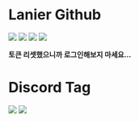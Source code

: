 # Lanier Github
<a href="https://hits.seeyoufarm.com"><img src="https://hits.seeyoufarm.com/api/count/incr/badge.svg?url=https%3A%2F%2Fgithub.com%2FLanyvNPC&count_bg=%2379C83D&title_bg=%23555555&icon=github.svg&icon_color=%23E7E7E7&title=hits&edge_flat=false"/></a>
<img src="https://img.shields.io/badge/Github-000000?style=flat-square&logo=github&logoColor=white"/>
<img src="https://img.shields.io/badge/Visual Studio Code-007ACC?style=flat-square&logo=Visual Studio Code&logoColor=white"/>
<img src="https://img.shields.io/badge/TypeScript-3178C6?style=flat-square&logo=TypeScript&logoColor=white"/>





<strong>토큰 리셋했으니까 로그인해보지 마세요...</strong>

# Discord Tag
<img src="https://img.shields.io/badge/Linvy#1463-5865F2?style=flat-square&logo=discord&logoColor=white"/>
<img src="https://img.shields.io/badge/discord-5865F2?style=flat-square&logo=Busy Blue#1280&logoColor=white"/>
